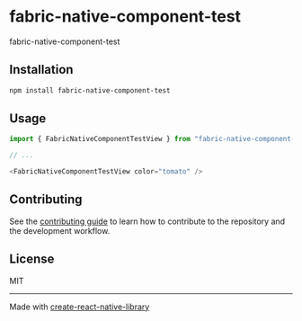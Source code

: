 # fabric-native-component-test

fabric-native-component-test

## Installation

```sh
npm install fabric-native-component-test
```

## Usage


```js
import { FabricNativeComponentTestView } from "fabric-native-component-test";

// ...

<FabricNativeComponentTestView color="tomato" />
```


## Contributing

See the [contributing guide](CONTRIBUTING.md) to learn how to contribute to the repository and the development workflow.

## License

MIT

---

Made with [create-react-native-library](https://github.com/callstack/react-native-builder-bob)
